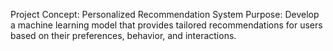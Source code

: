 Project Concept: Personalized Recommendation System
Purpose: Develop a machine learning model that provides tailored recommendations for users based on their preferences, behavior, and interactions.
